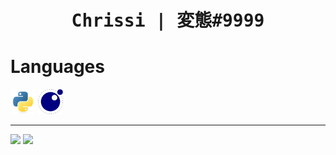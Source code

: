 <h1 align="center"><pre>Chrissi | 変態#9999</pre></h1>


# Languages

<div >
<a href="https://www.python.org/"><img src="https://raw.githubusercontent.com/devicons/devicon/master/icons/python/python-original.svg" width="40" alt="Python"></a>
<a href="https://kotlinlang.org/"><img src="https://raw.githubusercontent.com/devicons/devicon/master/icons/lua/lua-original.svg" width="40" alt="Kotlin"></a>
</div>


<hr>


<img width=500; src="https://github-readme-stats.vercel.app/api?username=ChrissisCodeXD&show_icons=true&hide=issues&icon_color=C9D1D9&hide_border=false&title_color=C9D1D9&bg_color=0D1117&theme=dark">
<img width=500; src="https://github-readme-stats.vercel.app/api/top-langs/?username=ChrissisCodeXD&layout=compact&bg_color=0D1117&theme=dark">
